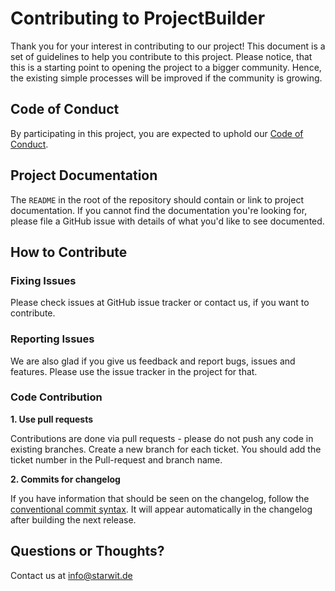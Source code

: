 # Contributing to ProjectBuilder

Thank you for your interest in contributing to our project! This document is
a set of guidelines to help you contribute to this project. Please notice, that this is a starting point to opening the project to a bigger community. Hence, the existing simple processes will be improved if the community is growing.

## Code of Conduct

By participating in this project, you are expected to uphold our [Code of
Conduct][code_of_conduct].

[code_of_conduct]: CODE_OF_CONDUCT.md


## Project Documentation

The `README` in the root of the repository should contain or link to project
documentation. If you cannot find the documentation you're looking for, please
file a GitHub issue with details of what you'd like to see documented.


## How to Contribute

### Fixing Issues
Please check issues at GitHub issue tracker or contact us, if you want to contribute.

### Reporting Issues
We are also glad if you give us feedback and report bugs, issues and features. Please use the issue tracker in the project for that.

### Code Contribution
**1. Use pull requests**

Contributions are done via pull requests - please do not push any code in existing branches. Create a new branch for each ticket. You should add the ticket number in the Pull-request and branch name.


**2. Commits for changelog**

If you have information that should be seen on the changelog, follow the [conventional commit syntax](https://www.conventionalcommits.org/en/v1.0.0/). It will appear automatically in the changelog after building the next release.

## Questions or Thoughts?

Contact us at info@starwit.de
